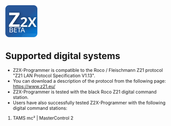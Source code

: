 <img src="https://github.com/PeterK78/Z2X-Programmer/blob/master/Assets/appiconfg.svg" width="100"/>

# Supported digital systems

* Z2X-Programmer is compatible to the Roco / Fleischmann Z21 protocol "Z21 LAN Protocol Specification V1.13".
* You can download a description of the protocol from the following page: https://www.z21.eu/
* Z2X-Programmer is tested with the black Roco Z21 digital command station.
* Users have also successfully tested Z2X-Programmer with the following digital command stations:
1. TAMS mc² | MasterControl 2 

 
